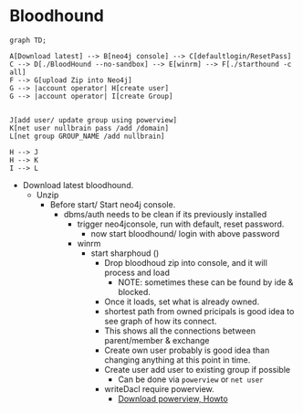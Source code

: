 # Bloodhound

```mermaid
graph TD;

A[Download latest] --> B[neo4j console] --> C[defaultlogin/ResetPass]
C --> D[./BloodHound --no-sandbox] --> E[winrm] --> F[./starthound -c all]
F --> G[upload Zip into Neo4j]
G --> |account operator| H[create user]
G --> |account operator| I[create Group]


J[add user/ update group using powerview]
K[net user nullbrain pass /add /domain]
L[net group GROUP_NAME /add nullbrain]

H --> J
H --> K
I --> L

```

- Download latest bloodhound.
	- Unzip
		- Before start/ Start neo4j console.
			- dbms/auth needs to be clean if its previously installed
				- trigger neo4jconsole, run with default, reset password.
					- now start bloodhound/ login with above password
				- winrm
					- start sharphoud ()
						- Drop bloodhoud zip into console, and it will process and load 
							- NOTE: sometimes these can be found by ide & blocked.
						- Once it loads, set what is already owned.
						- shortest path from owned pricipals is good idea to see graph of how its connect.
						- This shows all the connections between parent/member & exchange
						- Create own user probably is good idea than changing anything at this point in time.
						- Create user add user to existing group if possible
							- Can be done via `powerview` or `net user`
						- writeDacl require powerview.
							- [Download powerview, Howto](./writeDACL.md)

